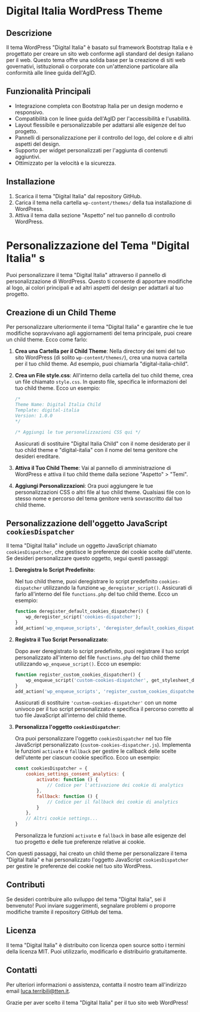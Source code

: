 # Digital Italia WordPress Theme

## Descrizione

Il tema WordPress "Digital Italia" è basato sul framework Bootstrap Italia e è progettato per creare un sito web conforme agli standard del design italiano per il web. Questo tema offre una solida base per la creazione di siti web governativi, istituzionali o corporate con un'attenzione particolare alla conformità alle linee guida dell'AgID.

## Funzionalità Principali

- Integrazione completa con Bootstrap Italia per un design moderno e responsivo.
- Compatibilità con le linee guida dell'AgID per l'accessibilità e l'usabilità.
- Layout flessibile e personalizzabile per adattarsi alle esigenze del tuo progetto.
- Pannelli di personalizzazione per il controllo del logo, del colore e di altri aspetti del design.
- Supporto per widget personalizzati per l'aggiunta di contenuti aggiuntivi.
- Ottimizzato per la velocità e la sicurezza.

## Installazione

1. Scarica il tema "Digital Italia" dal repository GitHub.
2. Carica il tema nella cartella `wp-content/themes/` della tua installazione di WordPress.
3. Attiva il tema dalla sezione "Aspetto" nel tuo pannello di controllo WordPress.

# Personalizzazione del Tema "Digital Italia" s

Puoi personalizzare il tema "Digital Italia" attraverso il pannello di personalizzazione di WordPress. Questo ti consente di apportare modifiche al logo, ai colori principali e ad altri aspetti del design per adattarli al tuo progetto.

## Creazione di un Child Theme

Per personalizzare ulteriormente il tema "Digital Italia" e garantire che le tue modifiche sopravvivano agli aggiornamenti del tema principale, puoi creare un child theme. Ecco come farlo:

1. **Crea una Cartella per il Child Theme**: Nella directory dei temi del tuo sito WordPress (di solito `wp-content/themes/`), crea una nuova cartella per il tuo child theme. Ad esempio, puoi chiamarla "digital-italia-child".

2. **Crea un File style.css**: All'interno della cartella del tuo child theme, crea un file chiamato `style.css`. In questo file, specifica le informazioni del tuo child theme. Ecco un esempio:

    ```css
    /*
    Theme Name: Digital Italia Child
    Template: digital-italia
    Version: 1.0.0
    */

    /* Aggiungi le tue personalizzazioni CSS qui */
    ```

   Assicurati di sostituire "Digital Italia Child" con il nome desiderato per il tuo child theme e "digital-italia" con il nome del tema genitore che desideri ereditare.

3. **Attiva il Tuo Child Theme**: Vai al pannello di amministrazione di WordPress e attiva il tuo child theme dalla sezione "Aspetto" > "Temi".

4. **Aggiungi Personalizzazioni**: Ora puoi aggiungere le tue personalizzazioni CSS o altri file al tuo child theme. Qualsiasi file con lo stesso nome e percorso del tema genitore verrà sovrascritto dal tuo child theme.

## Personalizzazione dell'oggetto JavaScript `cookiesDispatcher`

Il tema "Digital Italia" include un oggetto JavaScript chiamato `cookiesDispatcher`, che gestisce le preferenze dei cookie scelte dall'utente. Se desideri personalizzare questo oggetto, segui questi passaggi:

1. **Deregistra lo Script Predefinito**:

   Nel tuo child theme, puoi deregistrare lo script predefinito `cookies-dispatcher` utilizzando la funzione `wp_deregister_script()`. Assicurati di farlo all'interno del file `functions.php` del tuo child theme. Ecco un esempio:

    ```php
    function deregister_default_cookies_dispatcher() {
        wp_deregister_script('cookies-dispatcher');
    }
    add_action('wp_enqueue_scripts', 'deregister_default_cookies_dispatcher', 100);
    ```

2. **Registra il Tuo Script Personalizzato**:

   Dopo aver deregistrato lo script predefinito, puoi registrare il tuo script personalizzato all'interno del file `functions.php` del tuo child theme utilizzando `wp_enqueue_script()`. Ecco un esempio:

    ```php
    function register_custom_cookies_dispatcher() {
        wp_enqueue_script('custom-cookies-dispatcher', get_stylesheet_directory_uri() . '/js/custom-cookies-dispatcher.js', array('jquery'), '1.0.0', true);
    }
    add_action('wp_enqueue_scripts', 'register_custom_cookies_dispatcher');
    ```

   Assicurati di sostituire `'custom-cookies-dispatcher'` con un nome univoco per il tuo script personalizzato e specifica il percorso corretto al tuo file JavaScript all'interno del child theme.

3. **Personalizza l'oggetto `cookiesDispatcher`**:

   Ora puoi personalizzare l'oggetto `cookiesDispatcher` nel tuo file JavaScript personalizzato (`custom-cookies-dispatcher.js`). Implementa le funzioni `activate` e `fallback` per gestire le callback delle scelte dell'utente per ciascun cookie specifico. Ecco un esempio:

    ```javascript
    const cookiesDispatcher = {
        cookies_settings_consent_analytics: {
            activate: function () {
                // Codice per l'attivazione dei cookie di analytics
            },
            fallback: function () {
                // Codice per il fallback dei cookie di analytics
            }
        },
        // Altri cookie settings...
    }
    ```

   Personalizza le funzioni `activate` e `fallback` in base alle esigenze del tuo progetto e delle tue preferenze relative ai cookie.

Con questi passaggi, hai creato un child theme per personalizzare il tema "Digital Italia" e hai personalizzato l'oggetto JavaScript `cookiesDispatcher` per gestire le preferenze dei cookie nel tuo sito WordPress.

## Contributi

Se desideri contribuire allo sviluppo del tema "Digital Italia", sei il benvenuto! Puoi inviare suggerimenti, segnalare problemi o proporre modifiche tramite il repository GitHub del tema.

## Licenza

Il tema "Digital Italia" è distribuito con licenza open source sotto i termini della licenza MIT. Puoi utilizzarlo, modificarlo e distribuirlo gratuitamente.

## Contatti

Per ulteriori informazioni o assistenza, contatta il nostro team all'indirizzo email [luca.terribili@tten.it](mailto:luca.terribili@tten.it).

Grazie per aver scelto il tema "Digital Italia" per il tuo sito web WordPress!
